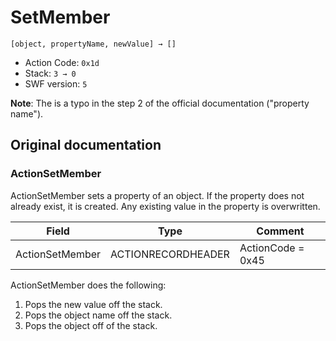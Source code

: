 # SetMember

```
[object, propertyName, newValue] → []
```

- Action Code: `0x1d`
- Stack: `3 → 0`
- SWF version: `5`

**Note**: The is a typo in the step 2 of the official documentation ("property name").

## Original documentation

### ActionSetMember

ActionSetMember sets a property of an object. If the property does not already exist, it is created. Any existing
value in the property is overwritten.

| Field             | Type               | Comment           |
|-------------------|--------------------|-------------------|
| ActionSetMember   | ACTIONRECORDHEADER | ActionCode = 0x45 |

ActionSetMember does the following:
1. Pops the new value off the stack.
2. Pops the object name off the stack.
3. Pops the object off of the stack.
